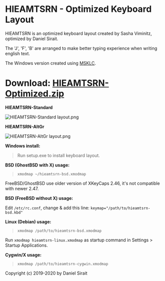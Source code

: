 # HIEAMTSRN - Optimized Keyboard Layout

HIEAMTSRN is an optimized keyboard layout created by Sasha Viminitz, optimized by Daniel Sirait. 

The 'J', 'F', 'B' are arranged to make better typing experience when writing english text.

The Windows version created using [MSKLC](https://www.microsoft.com/en-us/download/details.aspx?id=102134).

# **Download:** [**HIEAMTSRN-Optimized.zip**](https://github.com/dns/Keyboard-HIEAMTSRN-Optimized/releases/download/v2.0/HIEAMTSRN-Optimized.zip)


**HIEAMTSRN-Standard**

![HIEAMTSRN-Standard layout.png](https://raw.githubusercontent.com/dns/Keyboard-HIEAMTSRN-SiraitX/master/HIEAMTSRN-Standard%20layout.png)

**HIEAMTSRN-AltGr**

![HIEAMTSRN-AltGr layout.png](https://raw.githubusercontent.com/dns/Keyboard-HIEAMTSRN-SiraitX/master/HIEAMTSRN-AltGr%20layout.png)


**Windows install:**

>Run setup.exe to install keyboard layout.

**BSD (GhostBSD with X) usage:**

>`xmodmap ~/hieamtsrn-bsd.xmodmap`

FreeBSD/GhostBSD use older version of XKeyCaps 2.46, it's not compatible with newer 2.47.

**BSD (FreeBSD without X) usage:**

Edit `/etc/rc.conf`, change & add this line:
`keymap="/path/to/hieamtsrn-bsd.kbd"`

**Linux (Debian) usage:**

>`xmodmap /path/to/hieamtsrn-bsd.xmodmap`

Run `xmodmap hieamtsrn-linux.xmodmap` as startup command in Settings > Startup Applications.

**Cygwin/X usage:**

>`xmodmap /path/to/hieamtsrn-cygwin.xmodmap`

Copyright (c) 2019-2020 by Daniel Sirait
